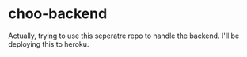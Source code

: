 # choo-backend
Actually, trying to use this seperatre repo to handle the backend. I'll be deploying this to heroku.
